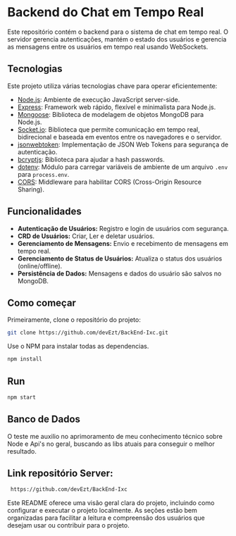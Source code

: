 # Backend do Chat em Tempo Real

Este repositório contém o backend para o sistema de chat em tempo real. O servidor gerencia autenticações, mantém o estado dos usuários e gerencia as mensagens entre os usuários em tempo real usando WebSockets.

## Tecnologias

Este projeto utiliza várias tecnologias chave para operar eficientemente:

- [Node.js](https://nodejs.org/): Ambiente de execução JavaScript server-side.
- [Express](https://expressjs.com/): Framework web rápido, flexível e minimalista para Node.js.
- [Mongoose](https://mongoosejs.com/): Biblioteca de modelagem de objetos MongoDB para Node.js.
- [Socket.io](https://socket.io/): Biblioteca que permite comunicação em tempo real, bidirecional e baseada em eventos entre os navegadores e o servidor.
- [jsonwebtoken](https://jwt.io/): Implementação de JSON Web Tokens para segurança de autenticação.
- [bcryptjs](https://www.npmjs.com/package/bcryptjs): Biblioteca para ajudar a hash passwords.
- [dotenv](https://www.npmjs.com/package/dotenv): Módulo para carregar variáveis de ambiente de um arquivo `.env` para `process.env`.
- [CORS](https://expressjs.com/en/resources/middleware/cors.html): Middleware para habilitar CORS (Cross-Origin Resource Sharing).

## Funcionalidades

- **Autenticação de Usuários:** Registro e login de usuários com segurança.
- **CRD de Usuários:** Criar, Ler e deletar usuários.
- **Gerenciamento de Mensagens:** Envio e recebimento de mensagens em tempo real.
- **Gerenciamento de Status de Usuários:** Atualiza o status dos usuários (online/offline).
- **Persistência de Dados:** Mensagens e dados do usuário são salvos no MongoDB.

## Como começar

Primeiramente, clone o repositório do projeto:

```bash
git clone https://github.com/devEzt/BackEnd-Ixc.git
```

Use o NPM para instalar todas as dependencias.

```bash
npm install
```

## Run

```bash
npm start
```

## Banco de Dados

O teste me auxilio no aprimoramento de meu conhecimento técnico sobre Node e Api's no geral, buscando as libs atuais para conseguir o melhor resultado.

## Link repositório Server: 

```bash
 https://github.com/devEzt/BackEnd-Ixc
```

Este README oferece uma visão geral clara do projeto, incluindo como configurar e executar o projeto localmente. As seções estão bem organizadas para facilitar a leitura e compreensão dos usuários que desejam usar ou contribuir para o projeto.
